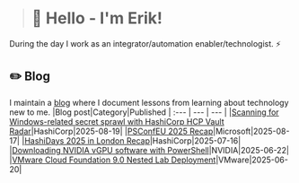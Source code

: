 > # 👾 Hello - I'm Erik!
During the day I work as an integrator/automation enabler/technologist. ⚡
## ✏️ Blog
I maintain a [blog](https://blog.graa.dev) where I document lessons from learning about technology new to me.
|Blog post|Category|Published
| :--- | --- | --- |
|[Scanning for Windows-related secret sprawl with HashiCorp HCP Vault Radar](https://blog.graa.dev/VaultRadar-Windows)|HashiCorp|2025-08-19|
|[PSConfEU 2025 Recap](https://blog.graa.dev/PSConfEU2025-Impressions)|Microsoft|2025-08-17|
|[HashiDays 2025 in London Recap](https://blog.graa.dev/HashiDays2025-Recap)|HashiCorp|2025-07-16|
|[Downloading NVIDIA vGPU software with PowerShell](https://blog.graa.dev/PowerShell-NVIDIASoftware)|NVIDIA|2025-06-22|
|[VMware Cloud Foundation 9.0 Nested Lab Deployment](https://blog.graa.dev/VCF9-NestedLab)|VMware|2025-06-20|
